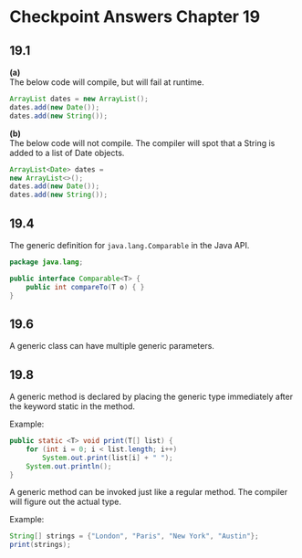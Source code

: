 # Checkpoint Answers Chapter 19 #
## 19.1 ##
**(a)**  
The below code will compile, but will fail at runtime.
```Java  
ArrayList dates = new ArrayList();
dates.add(new Date());
dates.add(new String());
```  

**(b)**  
The below code will not compile. The compiler will spot that a String is added to a list of Date objects.
```Java  
ArrayList<Date> dates =
new ArrayList<>();
dates.add(new Date());
dates.add(new String());
```  
## 19.4 ##
The generic definition for `java.lang.Comparable` in the Java API.
```Java  
package java.lang;  

public interface Comparable<T> {
	public int compareTo(T o) { }
}
```  

## 19.6 ##
A generic class can have multiple generic parameters.  

## 19.8 ##
A generic method is declared by placing the generic type immediately after the keyword static in the method.  

Example:  
```Java  
public static <T> void print(T[] list) {
	for (int i = 0; i < list.length; i++)
		System.out.print(list[i] + " ");
	System.out.println();
}
```  
A generic method can be invoked just like a regular method. The compiler will figure out the actual type.  

Example:  
```Java  
String[] strings = {"London", "Paris", "New York", "Austin"};  
print(strings);  
```  
